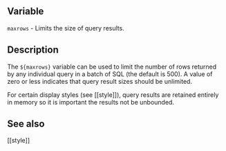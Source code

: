 ## Variable

  `maxrows` - Limits the size of query results.

## Description

  The `${maxrows}` variable can be used to limit the number of rows returned
  by any individual query in a batch of SQL (the default is 500). A value
  of zero or less indicates that query result sizes should be unlimited.
   
  For certain display styles (see [[style]]), query results are retained
  entirely in memory so it is important the results not be unbounded.
   
## See also

  [[style]]
